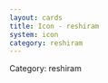 ```yaml
---
layout: cards
title: Icon - reshiram
system: icon
category: reshiram
---
```

<div class="alert alert-secondary mb-4"><span class="i18n innerHTML-category">Category: </span><span class="i18n innerHTML-cat-reshiram">reshiram</span></div>
